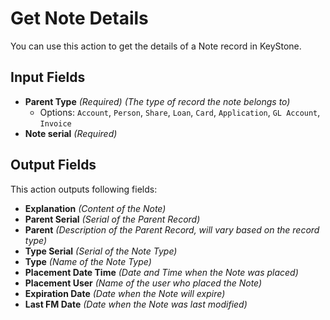 # Get Note Details

You can use this action to get the details of a Note record in KeyStone.

## Input Fields

- **Parent Type** *(Required)* *(The type of record the note belongs to)*
  - Options: `Account`, `Person`, `Share`, `Loan`, `Card`, `Application`, `GL Account`, `Invoice`
- **Note serial** *(Required)*

## Output Fields

This action outputs following fields:

- **Explanation** *(Content of the Note)*
- **Parent Serial** *(Serial of the Parent Record)*
- **Parent** *(Description of the Parent Record, will vary based on the record type)*
- **Type Serial** *(Serial of the Note Type)*
- **Type** *(Name of the Note Type)*
- **Placement Date Time** *(Date and Time when the Note was placed)*
- **Placement User** *(Name of the user who placed the Note)*
- **Expiration Date** *(Date when the Note will expire)*
- **Last FM Date** *(Date when the Note was last modified)*
